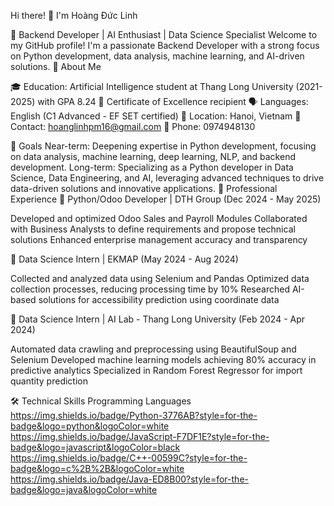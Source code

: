 Hi there! 👋 I'm Hoàng Đức Linh

🚀 Backend Developer | AI Enthusiast | Data Science Specialist
Welcome to my GitHub profile! I'm a passionate Backend Developer with a strong focus on Python development, data analysis, machine learning, and AI-driven solutions.
🎯 About Me

🎓 Education: Artificial Intelligence student at Thang Long University (2021-2025) with GPA 8.24
🌟 Certificate of Excellence recipient
🗣️ Languages: English (C1 Advanced - EF SET certified)
📍 Location: Hanoi, Vietnam
📧 Contact: hoanglinhpm16@gmail.com
📱 Phone: 0974948130

🎯 Goals
Near-term: Deepening expertise in Python development, focusing on data analysis, machine learning, deep learning, NLP, and backend development.
Long-term: Specializing as a Python developer in Data Science, Data Engineering, and AI, leveraging advanced techniques to drive data-driven solutions and innovative applications.
💼 Professional Experience
🔹 Python/Odoo Developer | DTH Group (Dec 2024 - May 2025)

Developed and optimized Odoo Sales and Payroll Modules
Collaborated with Business Analysts to define requirements and propose technical solutions
Enhanced enterprise management accuracy and transparency

🔹 Data Science Intern | EKMAP (May 2024 - Aug 2024)

Collected and analyzed data using Selenium and Pandas
Optimized data collection processes, reducing processing time by 10%
Researched AI-based solutions for accessibility prediction using coordinate data

🔹 Data Science Intern | AI Lab - Thang Long University (Feb 2024 - Apr 2024)

Automated data crawling and preprocessing using BeautifulSoup and Selenium
Developed machine learning models achieving 80% accuracy in predictive analytics
Specialized in Random Forest Regressor for import quantity prediction

🛠️ Technical Skills
Programming Languages
https://img.shields.io/badge/Python-3776AB?style=for-the-badge&logo=python&logoColor=white
https://img.shields.io/badge/JavaScript-F7DF1E?style=for-the-badge&logo=javascript&logoColor=black
https://img.shields.io/badge/C++-00599C?style=for-the-badge&logo=c%2B%2B&logoColor=white
https://img.shields.io/badge/Java-ED8B00?style=for-the-badge&logo=java&logoColor=white
